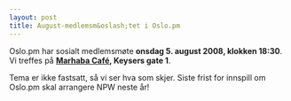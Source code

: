 ```yaml
---
layout: post
title: August-medlemsm&oslash;tet i Oslo.pm
---
```

<p>Oslo.pm har sosialt medlemsmøte <strong>onsdag 5. august 2008, klokken
18:30</strong>. Vi treffes på 
<strong><a href="http://www.nattguiden.no/utested/1052" title="Link til karttjeneste">Marhaba Café</a>, Keysers gate 1</strong>.</p>

<p>Tema er ikke fastsatt, så vi ser hva som skjer. Siste frist for innspill om Oslo.pm skal arrangere NPW neste år!</p>
